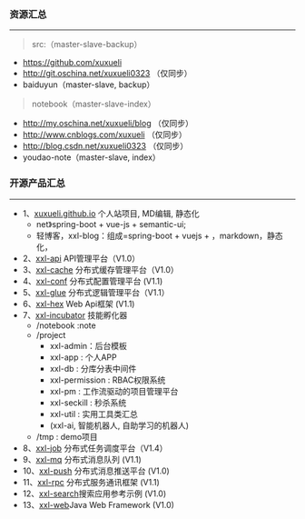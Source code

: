 ### 资源汇总
---
> src:（master-slave-backup）
- https://github.com/xuxueli
- http://git.oschina.net/xuxueli0323 （仅同步）
- baiduyun（master-slave, backup）

> notebook（master-slave-index）
- http://my.oschina.net/xuxueli/blog （仅同步）
- http://www.cnblogs.com/xuxueli （仅同步）
- http://blog.csdn.net/xuxueli0323 （仅同步）
- youdao-note（master-slave, index）


### 开源产品汇总
***
- 1、[xuxueli.github.io](https://github.com/xuxueli/xuxueli.github.io)  个人站项目, MD编辑, 静态化
    - net》spring-boot + vue-js + semantic-ui;
    - 轻博客，xxl-blog：组成=spring-boot + vuejs + ，markdown，静态化，
- 2、[xxl-api](https://github.com/xuxueli/xxl-api)       API管理平台（V1.0）
- 3、[xxl-cache](https://github.com/xuxueli/xxl-cache)   分布式缓存管理平台（V1.0）
- 4、[xxl-conf](https://github.com/xuxueli/xxl-conf)     分布式配置管理平台 (V1.1)
- 5、[xxl-glue](https://github.com/xuxueli/xxl-glue)     分布式逻辑管理平台（V1.1）
- 6、[xxl-hex](https://github.com/xuxueli/xxl-hex)       Web Api框架 (V1.1)
- 7、[xxl-incubator](https://github.com/xuxueli/xxl-incubator)   技能孵化器
    - /notebook :note
    - /project
        - xxl-admin：后台模板
        - xxl-app : 个人APP
        - xxl-db : 分库分表中间件
        - xxl-permission : RBAC权限系统
        - xxl-pm : 工作流驱动的项目管理平台
        - xxl-seckill : 秒杀系统
        - xxl-util : 实用工具类汇总
        - (xxl-ai, 智能机器人, 自助学习的机器人)
    - /tmp : demo项目
- 8、[xxl-job](https://github.com/xuxueli/xxl-job)       分布式任务调度平台（V1.4）
- 9、[xxl-mq](https://github.com/xuxueli/xxl-mq)         分布式消息队列 (V1.1)
- 10、[xxl-push](https://github.com/xuxueli/xxl-push)     分布式消息推送平台 (V1.0)
- 11、[xxl-rpc](https://github.com/xuxueli/xxl-rpc)      分布式服务通讯框架 (V1.1)
- 12、[xxl-search](https://github.com/xuxueli/xxl-search)搜索应用参考示例 (V1.0)
- 13、[xxl-web](https://github.com/xuxueli/xxl-web)Java Web Framework (V1.0)



